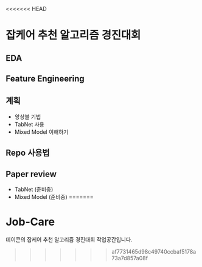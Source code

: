 <<<<<<< HEAD
# 잡케어 추천 알고리즘 경진대회

## EDA

## Feature Engineering

## 계획

- 앙상블 기법
- TabNet 사용
- Mixed Model 이해하기

## Repo 사용법

## Paper review

- TabNet (준비중)
- Mixed Model (준비중)
=======
# Job-Care
데이콘의 잡케어 추천 알고리즘 경진대회 작업공간입니다.
>>>>>>> af7731465d98c49740ccbaf5178a73a7d857a08f
